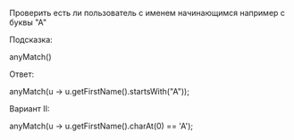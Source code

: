 Проверить есть ли пользователь с именем начинающимся например с буквы "А" 
 
Подсказка:
<div class="hint">
anyMatch()
</div>

Ответ:
<div class="hint">
anyMatch(u -> u.getFirstName().startsWith("A"));

Вариант II:

  anyMatch(u -> u.getFirstName().charAt(0) == 'A');
</div>
                                        